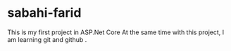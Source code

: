 ﻿# sabahi-farid

This is my first project in ASP.Net Core
At the same time with this project, I am learning git and github . 
